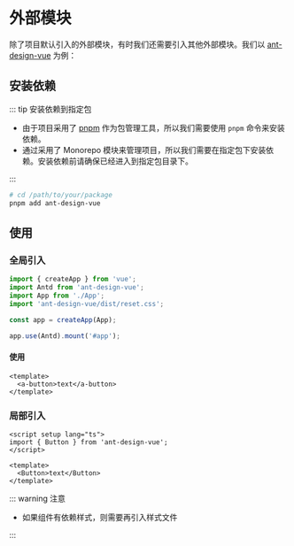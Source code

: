 # 外部模块

除了项目默认引入的外部模块，有时我们还需要引入其他外部模块。我们以 [ant-design-vue](https://antdv.com/components/overview) 为例：

## 安装依赖

::: tip 安装依赖到指定包

- 由于项目采用了 [pnpm](https://pnpm.io/) 作为包管理工具，所以我们需要使用 `pnpm` 命令来安装依赖。
- 通过采用了 Monorepo 模块来管理项目，所以我们需要在指定包下安装依赖。安装依赖前请确保已经进入到指定包目录下。

:::

```bash
# cd /path/to/your/package
pnpm add ant-design-vue
```

## 使用

### 全局引入

```ts
import { createApp } from 'vue';
import Antd from 'ant-design-vue';
import App from './App';
import 'ant-design-vue/dist/reset.css';

const app = createApp(App);

app.use(Antd).mount('#app');
```

#### 使用

```vue
<template>
  <a-button>text</a-button>
</template>
```

### 局部引入

```vue
<script setup lang="ts">
import { Button } from 'ant-design-vue';
</script>

<template>
  <Button>text</Button>
</template>
```

::: warning 注意

- 如果组件有依赖样式，则需要再引入样式文件

:::
